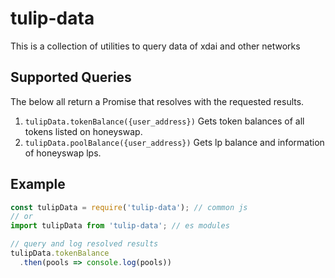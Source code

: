 # tulip-data

This is a collection of utilities to query data of xdai and other networks

## Supported Queries

The below all return a Promise that resolves with the requested results.

1. `tulipData.tokenBalance({user_address})` Gets token balances of all tokens listed on honeyswap.
2. `tulipData.poolBalance({user_address})` Gets lp balance and information of honeyswap lps.

## Example

```javascript
const tulipData = require('tulip-data'); // common js
// or
import tulipData from 'tulip-data'; // es modules

// query and log resolved results
tulipData.tokenBalance
  .then(pools => console.log(pools))
```
